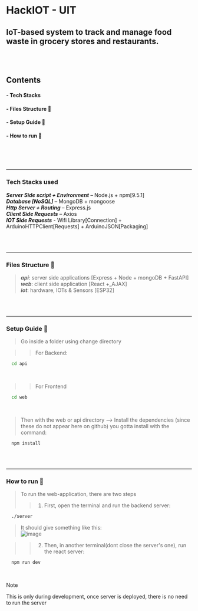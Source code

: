 # HackIOT - UIT
## IoT-based system to track and manage food waste in grocery stores and restaurants. 
<br><br>

<h2> Contents </h2>
<h4> - Tech Stacks </h4>
<h4> - Files Structure 📂 </h4>
<h4> - Setup Guide 🧰 </h4>
<h4> - How to run 🧪 </h4>
<br><br><br>
<hr>



<h3> Tech Stacks used </h3>

**_Server Side script + Environment_** –   Node.js + npm[9.5.1] <br>
**_Database [NoSQL]_** –   MongoDB + mongoose <br>
**_Http Server + Routing_** –   Express.js <br>
**_Client Side Requests_** –  Axios <br>
**_IOT Side Requests_** - Wifi Library[Connection] + ArduinoHTTPClient[Requests] + ArduinoJSON[Packaging]  <br>


<br><br>
<hr>



<h3>  Files Structure 📂 </h3>

> **_api_**: server side applications [Express + Node + mongoDB + FastAPI] <br>
> **_web_**: client side application [React +_AJAX] <br>
> **_iot_**: hardware, IOTs & Sensors  [ESP32]

<br><br>




<hr>
<h3>  Setup Guide 🧰 </h3>


> Go inside a folder using change directory<br>

>> For Backend: 
``` cmd
  cd api
```
<br>

>> For Frontend
``` cmd
  cd web
```

<br>

> Then with the web or api directory --> Install the dependencies (since these do not appear here on github) you gotta install with the command:
```npm
  npm install 
```

<br><br>



<hr>
<h3> How to run 🧪 </h3>

> To run the web-application, there are two steps <br>
>> 1. First, open the terminal and run the backend server:

```cmd
  ./server
```
> It should give something like this: <br>
![image](https://github.com/ShubhamTiwary914/hackIOT-uit/assets/67773966/cfd45b86-e7d1-473b-a377-5c029e6f1d4d)

>> 2. Then, in another terminal(dont close the server's one), run the react server:
```cmd
  npm run dev
```

<br>

> [!NOTE]
> This is only during development, once server is deployed, there is no need to run the server


